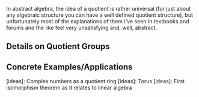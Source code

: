 In abstract algebra, the idea of a quotient is rather universal (for just about
any algebraic structure you can have a well defined quotient structure), but
unfortunately most of the explanations of them I've seen in textbooks and forums
and the like feel very unsatisfying and, well, abstract.

## Details on Quotient Groups

## Concrete Examples/Applications

[ideas]: Complex numbers as a quotient ring
[ideas]: Torus
[ideas]: First isomorphism theorem as it relates to linear algebra

[links]: https://en.wikipedia.org/wiki/Quotient_ring
[links]: https://en.wikipedia.org/wiki/Normal_subgroup#Normal_subgroups,_quotient_groups_and_homomorphisms
[links]: https://en.wikipedia.org/wiki/Module_(mathematics)
[links]: https://math.okstate.edu/people/binegar/4063-5023/4063-5023-l14.pdf

